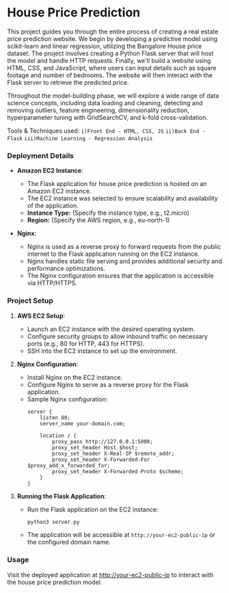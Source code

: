 # House Price Prediction

This project guides you through the entire process of creating a real estate price prediction website. We begin by developing a predictive model using scikit-learn and linear regression, utilizing the Bangalore House price dataset. The project involves creating a Python Flask server that will host the model and handle HTTP requests. Finally, we'll build a website using HTML, CSS, and JavaScript, where users can input details such as square footage and number of bedrooms. The website will then interact with the Flask server to retrieve the predicted price.

Throughout the model-building phase, we will explore a wide range of data science concepts, including data loading and cleaning, detecting and removing outliers, feature engineering, dimensionality reduction, hyperparameter tuning with GridSearchCV, and k-fold cross-validation.

Tools & Techniques used:
  `i)Front End - HTML, CSS, JS`
  `ii)Back End - Flask`
  `iii)Machine Learning - Regression Analysis `

### Deployment Details

- **Amazon EC2 Instance**:
  - The Flask application for house price prediction is hosted on an Amazon EC2 instance.
  - The EC2 instance was selected to ensure scalability and availability of the application.
  - **Instance Type:** (Specify the instance type, e.g., t2.micro)
  - **Region:** (Specify the AWS region, e.g., eu-north-1)
  
- **Nginx**:
  - Nginx is used as a reverse proxy to forward requests from the public internet to the Flask application running on the EC2 instance.
  - Nginx handles static file serving and provides additional security and performance optimizations.
  - The Nginx configuration ensures that the application is accessible via HTTP/HTTPS.

### Project Setup

1. **AWS EC2 Setup**:
   - Launch an EC2 instance with the desired operating system.
   - Configure security groups to allow inbound traffic on necessary ports (e.g., 80 for HTTP, 443 for HTTPS).
   - SSH into the EC2 instance to set up the environment.

2. **Nginx Configuration**:
   - Install Nginx on the EC2 instance.
   - Configure Nginx to serve as a reverse proxy for the Flask application.
   - Sample Nginx configuration:
     ```nginx
     server {
         listen 80;
         server_name your-domain.com;

         location / {
             proxy_pass http://127.0.0.1:5000;
             proxy_set_header Host $host;
             proxy_set_header X-Real-IP $remote_addr;
             proxy_set_header X-Forwarded-For $proxy_add_x_forwarded_for;
             proxy_set_header X-Forwarded-Proto $scheme;
         }
     }
     ```

3. **Running the Flask Application**:
   - Run the Flask application on the EC2 instance:
     ```bash
     python3 server.py
     ```
   - The application will be accessible at `http://your-ec2-public-ip` or the configured domain name.

### Usage

Visit the deployed application at [http://your-ec2-public-ip](http://your-ec2-public-ip) to interact with the house price prediction model.


  



